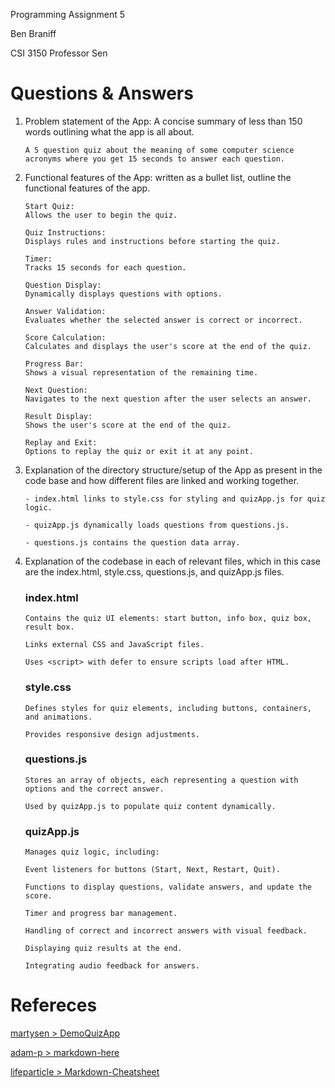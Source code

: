 Programming Assignment 5

Ben Braniff

CSI 3150
Professor Sen
# Questions & Answers
1.	Problem statement of the App: A concise summary of less than 150 words outlining what the app is all about.

    ```
    A 5 question quiz about the meaning of some computer science acronyms where you get 15 seconds to answer each question. 
    ```

2.	Functional features of the App: written as a bullet list, outline the functional features of the app.

    ```
    Start Quiz:
    Allows the user to begin the quiz.

    Quiz Instructions:
    Displays rules and instructions before starting the quiz.

    Timer:
    Tracks 15 seconds for each question.

    Question Display:
    Dynamically displays questions with options.

    Answer Validation:
    Evaluates whether the selected answer is correct or incorrect.

    Score Calculation:
    Calculates and displays the user's score at the end of the quiz.

    Progress Bar:
    Shows a visual representation of the remaining time.

    Next Question:
    Navigates to the next question after the user selects an answer.

    Result Display:
    Shows the user's score at the end of the quiz.

    Replay and Exit:
    Options to replay the quiz or exit it at any point.
    ```

3.	Explanation of the directory structure/setup of the App as present in the code base and how different files are linked and working together.

    ```
    - index.html links to style.css for styling and quizApp.js for quiz logic.

    - quizApp.js dynamically loads questions from questions.js.

    - questions.js contains the question data array.
    ```

4.	Explanation of the codebase in each of relevant files, which in this case are the index.html, style.css, questions.js, and quizApp.js files.

    ### index.html
    ```
    Contains the quiz UI elements: start button, info box, quiz box, result box.

    Links external CSS and JavaScript files.

    Uses <script> with defer to ensure scripts load after HTML.
    ```
    ### style.css
    ```
    Defines styles for quiz elements, including buttons, containers, and animations.

    Provides responsive design adjustments.
    ```
    ### questions.js
    ```
    Stores an array of objects, each representing a question with options and the correct answer.

    Used by quizApp.js to populate quiz content dynamically.
    ```
    ### quizApp.js
    ```
    Manages quiz logic, including:

    Event listeners for buttons (Start, Next, Restart, Quit).

    Functions to display questions, validate answers, and update the score.

    Timer and progress bar management.

    Handling of correct and incorrect answers with visual feedback.

    Displaying quiz results at the end.

    Integrating audio feedback for answers.
    ```

# Refereces

[martysen > DemoQuizApp](https://github.com/martysen/DemoQuizApp/)

[adam-p > markdown-here](https://github.com/adam-p/markdown-here/wiki/Markdown-Here-Cheatsheet#links)

[lifeparticle > Markdown-Cheatsheet](https://github.com/lifeparticle/Markdown-Cheatsheet)